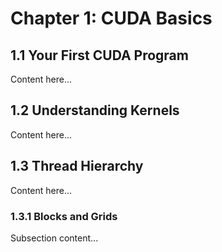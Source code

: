 # Chapter 1: CUDA Basics

## 1.1 Your First CUDA Program

Content here...

## 1.2 Understanding Kernels

Content here...

## 1.3 Thread Hierarchy

Content here...

### 1.3.1 Blocks and Grids

Subsection content...